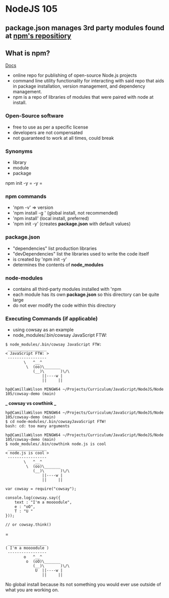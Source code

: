 # NodeJS 105

## **package.json** manages 3rd party modules found at [npm's repositiory](https://www.npmjs.com/)

## What is npm?

[Docs](https://nodejs.org/en/knowledge/getting-started/npm/what-is-npm/)

- online repo for publishing of open-source Node.js projects
- command line utility functionality for interacting with said repo that aids in package installation, version management, and dependency management.
- npm is a repo of libraries of modules that were paired with node at install.

### Open-Source software

- free to use as per a specific license
- developers are not compensated
- not guaranteed to work at all times, could break

### Synonyms

- library
- module
- package

npm init -y = -y =

### npm commands

- 'npm -v' => version
- 'npm install -g <someModule>' (global install, not recommended)
- 'npm install<someModule>' (local install, preferred)
- 'npm init -y' (creates **package.json** with default values)

### package.json

- "dependencies" list production libraries
- "devDependencies" list the libraries used to write the code itself
- is created by 'npm init -y'
- determines the contents of **node_modules**

### node-modules

- contains all third-party modules installed with 'npm
- each module has its own **package.json** so this directory can be quite large
- do not ever modify the code within this directory

### Executing Commands (if applicable)

- using cowsay as an example
- node_modules/.bin/cowsay JavaScript FTW:

```
$ node_modules/.bin/cowsay JavaScript FTW:
 _________________
< JavaScript FTW: >
 -----------------
        \   ^__^
         \  (oo)\_______
            (__)\       )\/\
                ||----w |
                ||     ||

hp@CamillaWilson MINGW64 ~/Projects/Curriculum/JavaScript/NodeJS/Node 105/cowsay-demo (main)
```

**_ cowsay vs cowthink _**

```
hp@CamillaWilson MINGW64 ~/Projects/Curriculum/JavaScript/NodeJS/Node 105/cowsay-demo (main)
$ cd node-modules/.bin/cowsayJavaScript FTW!
bash: cd: too many arguments

hp@CamillaWilson MINGW64 ~/Projects/Curriculum/JavaScript/NodeJS/Node 105/cowsay-demo (main)
$ node_modules/.bin/cowthink node.js is cool
 _________________
< node.js is cool >
 -----------------
        \   ^__^
         \  (oo)\_______
            (__)\       )\/\
                ||----w |
                ||     ||
```

```
var cowsay = require("cowsay");

console.log(cowsay.say({
    text : "I'm a moooodule",
    e : "oO",
    T : "U "
}));

// or cowsay.think()
```

=

```
 _________________
( I'm a moooodule )
 -----------------
        o   ^__^
         o  (oO)\_______
            (__)\       )\/\
             U  ||----w |
                ||     ||
```

No global install because its not something you would ever use outside of what you are working on.
